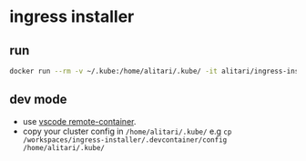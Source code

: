 # ingress installer


## run

```bash
docker run --rm -v ~/.kube:/home/alitari/.kube/ -it alitari/ingress-installer
```


## dev mode

- use [vscode remote-container](https://code.visualstudio.com/docs/remote/containers).
- copy your cluster config in `/home/alitari/.kube/` e.g `cp /workspaces/ingress-installer/.devcontainer/config /home/alitari/.kube/`





